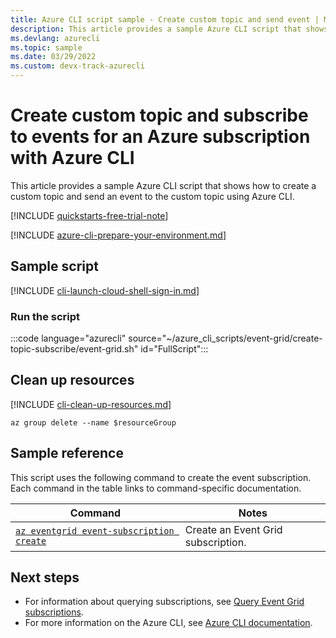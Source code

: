 ```yaml
---
title: Azure CLI script sample - Create custom topic and send event | Microsoft Docs
description: This article provides a sample Azure CLI script that shows how to create a custom topic and send an event to the custom topic using Azure CLI. 
ms.devlang: azurecli
ms.topic: sample
ms.date: 03/29/2022 
ms.custom: devx-track-azurecli
---
```


# Create custom topic and subscribe to events for an Azure subscription with Azure CLI

This article provides a sample Azure CLI script that shows how to create a custom topic and send an event to the custom topic using Azure CLI.

[!INCLUDE [quickstarts-free-trial-note](~/reusable-content/ce-skilling/azure/includes/quickstarts-free-trial-note.md)]

[!INCLUDE [azure-cli-prepare-your-environment.md](~/reusable-content/azure-cli/azure-cli-prepare-your-environment.md)]

## Sample script

[!INCLUDE [cli-launch-cloud-shell-sign-in.md](~/reusable-content/ce-skilling/azure/includes/cli-launch-cloud-shell-sign-in.md)]

### Run the script

:::code language="azurecli" source="~/azure_cli_scripts/event-grid/create-topic-subscribe/event-grid.sh" id="FullScript":::

## Clean up resources

[!INCLUDE [cli-clean-up-resources.md](~/reusable-content/ce-skilling/azure/includes/cli-clean-up-resources.md)]

```azurecli
az group delete --name $resourceGroup
```

## Sample reference

This script uses the following command to create the event subscription. Each command in the table links to command-specific documentation.

| Command | Notes |
|---|---|
| [`az eventgrid event-subscription create`](/cli/azure/eventgrid/event-subscription#az-eventgrid-event-subscription-create) | Create an Event Grid subscription. |

## Next steps

* For information about querying subscriptions, see [Query Event Grid subscriptions](../query-event-subscriptions.md).
* For more information on the Azure CLI, see [Azure CLI documentation](/cli/azure).

